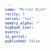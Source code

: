 ```yaml
---
name: "Mirror Kirk"
rarity: 5
series: "tos"
memory_alpha: ""
bigbook_tier:
events:
in_portal:
published: false
---
```


